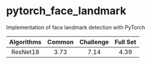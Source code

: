 # pytorch_face_landmark
Implementation of face landmark detection with PyTorch

| Algorithms | Common | Challenge | Full Set |
|:-:|:-:|:-:|:-:|
| ResNet18 | 3.73 | 7.14 | 4.39 |

